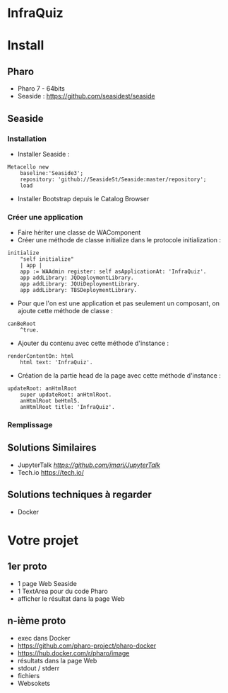 # InfraQuiz

# Install

## Pharo 

- Pharo 7 - 64bits
- Seaside : https://github.com/seasidest/seaside

## Seaside

### Installation

- Installer Seaside :

```Smalltalk
Metacello new
    baseline:'Seaside3';
    repository: 'github://SeasideSt/Seaside:master/repository';
    load
```
- Installer Bootstrap depuis le Catalog Browser

### Créer une application

- Faire hériter une classe de WAComponent
- Créer une méthode de classe initialize dans le protocole initialization :

```Smalltalk
initialize
    "self initialize"
    | app |
    app := WAAdmin register: self asApplicationAt: 'InfraQuiz'.
    app addLibrary: JQDeploymentLibrary.
    app addLibrary: JQUiDeploymentLibrary.
    app addLibrary: TBSDeploymentLibrary.
```
- Pour que l'on est une application et pas seulement un composant, on ajoute cette méthode de classe :

```Smalltalk
canBeRoot
	^true.
```

- Ajouter du contenu avec cette méthode d'instance :

```Smalltalk
renderContentOn: html
	html text: 'InfraQuiz'.
```

- Création de la partie head de la page avec cette méthode d'instance :

```Smalltalk
updateRoot: anHtmlRoot
	super updateRoot: anHtmlRoot.
	anHtmlRoot beHtml5.
	anHtmlRoot title: 'InfraQuiz'.
```

### Remplissage

## Solutions Similaires 

- JupyterTalk *https://github.com/jmari/JupyterTalk*
- Tech.io https://tech.io/

## Solutions techniques à regarder 

- Docker

# Votre projet

## 1er proto

- 1 page Web Seaside
- 1 TextArea pour du code Pharo
- afficher le résultat dans la page Web

## n-ième proto

- exec dans Docker 
- https://github.com/pharo-project/pharo-docker
- https://hub.docker.com/r/pharo/image
- résultats dans la page Web
- stdout / stderr
- fichiers
- Websokets


